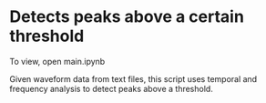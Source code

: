 # Detects peaks above a certain threshold

To view, open main.ipynb

Given waveform data from text files, this script uses temporal and frequency analysis to detect peaks above a threshold.
